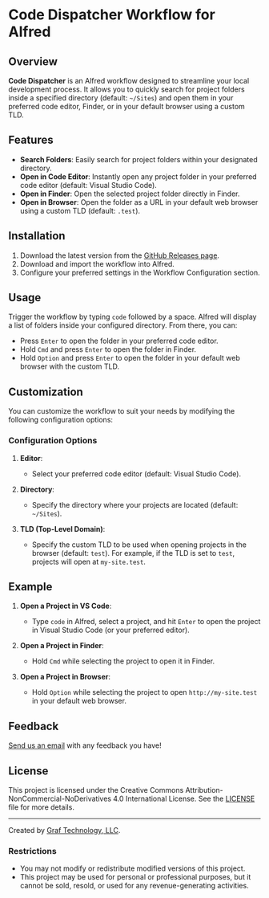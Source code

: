 # Code Dispatcher Workflow for Alfred

## Overview

**Code Dispatcher** is an Alfred workflow designed to streamline your local development process. It allows you to quickly search for project folders inside a specified directory (default: `~/Sites`) and open them in your preferred code editor, Finder, or in your default browser using a custom TLD.

## Features

- **Search Folders**: Easily search for project folders within your designated directory.
- **Open in Code Editor**: Instantly open any project folder in your preferred code editor (default: Visual Studio Code).
- **Open in Finder**: Open the selected project folder directly in Finder.
- **Open in Browser**: Open the folder as a URL in your default web browser using a custom TLD (default: `.test`).

## Installation

1. Download the latest version from the [GitHub Releases page](https://github.com/graftechnology/alfred-code-dispatcher/releases).
2. Download and import the workflow into Alfred.
3. Configure your preferred settings in the Workflow Configuration section.

## Usage

Trigger the workflow by typing `code` followed by a space. Alfred will display a list of folders inside your configured directory. From there, you can:

- Press `Enter` to open the folder in your preferred code editor.
- Hold `Cmd` and press `Enter` to open the folder in Finder.
- Hold `Option` and press `Enter` to open the folder in your default web browser with the custom TLD.

## Customization

You can customize the workflow to suit your needs by modifying the following configuration options:

### Configuration Options

1. **Editor**:
   - Select your preferred code editor (default: Visual Studio Code).

2. **Directory**:
   - Specify the directory where your projects are located (default: `~/Sites`).

3. **TLD (Top-Level Domain)**:
   - Specify the custom TLD to be used when opening projects in the browser (default: `test`). For example, if the TLD is set to `test`, projects will open at `my-site.test`.

## Example

1. **Open a Project in VS Code**:
   - Type `code` in Alfred, select a project, and hit `Enter` to open the project in Visual Studio Code (or your preferred editor).

2. **Open a Project in Finder**:
   - Hold `Cmd` while selecting the project to open it in Finder.

3. **Open a Project in Browser**:
   - Hold `Option` while selecting the project to open `http://my-site.test` in your default web browser.

## Feedback

[Send us an email](https://graftechnology.com/contact/) with any feedback you have!

## License

This project is licensed under the Creative Commons Attribution-NonCommercial-NoDerivatives 4.0 International License. See the [LICENSE](https://github.com/graftechnology/alfred-code-dispatcher/blob/main/LICENSE) file for more details.

---

Created by [Graf Technology, LLC](https://graftechnology.com/).

### Restrictions
- You may not modify or redistribute modified versions of this project.
- This project may be used for personal or professional purposes, but it cannot be sold, resold, or used for any revenue-generating activities.
